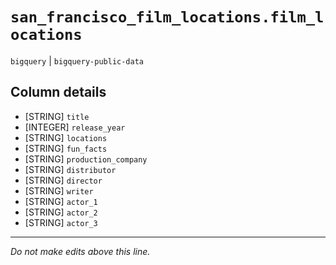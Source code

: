 # `san_francisco_film_locations.film_locations`
`bigquery` | `bigquery-public-data`

## Column details
* [STRING]    `title`
* [INTEGER]   `release_year`
* [STRING]    `locations`
* [STRING]    `fun_facts`
* [STRING]    `production_company`
* [STRING]    `distributor`
* [STRING]    `director`
* [STRING]    `writer`
* [STRING]    `actor_1`
* [STRING]    `actor_2`
* [STRING]    `actor_3`

-------------------------------------------------------------------------------
*Do not make edits above this line.*

